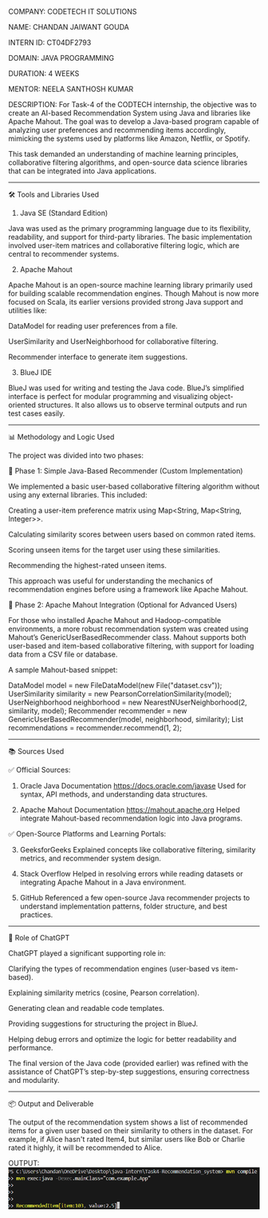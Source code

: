 
COMPANY: CODETECH IT SOLUTIONS  

NAME: CHANDAN JAIWANT GOUDA

INTERN ID: CT04DF2793 

DOMAIN: JAVA PROGRAMMING  

DURATION: 4 WEEKS  

MENTOR: NEELA SANTHOSH KUMAR 


DESCRIPTION: For Task-4 of the CODTECH internship, the objective was to create an AI-based Recommendation System using Java and libraries like Apache Mahout. The goal was to develop a Java-based program capable of analyzing user preferences and recommending items accordingly, mimicking the systems used by platforms like Amazon, Netflix, or Spotify.

This task demanded an understanding of machine learning principles, collaborative filtering algorithms, and open-source data science libraries that can be integrated into Java applications.


---

🛠️ Tools and Libraries Used

1. Java SE (Standard Edition)

Java was used as the primary programming language due to its flexibility, readability, and support for third-party libraries. The basic implementation involved user-item matrices and collaborative filtering logic, which are central to recommender systems.

2. Apache Mahout

Apache Mahout is an open-source machine learning library primarily used for building scalable recommendation engines. Though Mahout is now more focused on Scala, its earlier versions provided strong Java support and utilities like:

DataModel for reading user preferences from a file.

UserSimilarity and UserNeighborhood for collaborative filtering.

Recommender interface to generate item suggestions.


3. BlueJ IDE

BlueJ was used for writing and testing the Java code. BlueJ’s simplified interface is perfect for modular programming and visualizing object-oriented structures. It also allows us to observe terminal outputs and run test cases easily.


---

📊 Methodology and Logic Used

The project was divided into two phases:

🔹 Phase 1: Simple Java-Based Recommender (Custom Implementation)

We implemented a basic user-based collaborative filtering algorithm without using any external libraries. This included:

Creating a user-item preference matrix using Map<String, Map<String, Integer>>.

Calculating similarity scores between users based on common rated items.

Scoring unseen items for the target user using these similarities.

Recommending the highest-rated unseen items.


This approach was useful for understanding the mechanics of recommendation engines before using a framework like Apache Mahout.

🔹 Phase 2: Apache Mahout Integration (Optional for Advanced Users)

For those who installed Apache Mahout and Hadoop-compatible environments, a more robust recommendation system was created using Mahout’s GenericUserBasedRecommender class. Mahout supports both user-based and item-based collaborative filtering, with support for loading data from a CSV file or database.

A sample Mahout-based snippet:

DataModel model = new FileDataModel(new File("dataset.csv"));
UserSimilarity similarity = new PearsonCorrelationSimilarity(model);
UserNeighborhood neighborhood = new NearestNUserNeighborhood(2, similarity, model);
Recommender recommender = new GenericUserBasedRecommender(model, neighborhood, similarity);
List<RecommendedItem> recommendations = recommender.recommend(1, 2);


---

📚 Sources Used

✅ Official Sources:

1. Oracle Java Documentation
https://docs.oracle.com/javase
Used for syntax, API methods, and understanding data structures.


2. Apache Mahout Documentation
https://mahout.apache.org
Helped integrate Mahout-based recommendation logic into Java programs.



✅ Open-Source Platforms and Learning Portals:

3. GeeksforGeeks
Explained concepts like collaborative filtering, similarity metrics, and recommender system design.


4. Stack Overflow
Helped in resolving errors while reading datasets or integrating Apache Mahout in a Java environment.


5. GitHub
Referenced a few open-source Java recommender projects to understand implementation patterns, folder structure, and best practices.




---

🤖 Role of ChatGPT

ChatGPT played a significant supporting role in:

Clarifying the types of recommendation engines (user-based vs item-based).

Explaining similarity metrics (cosine, Pearson correlation).

Generating clean and readable code templates.

Providing suggestions for structuring the project in BlueJ.

Helping debug errors and optimize the logic for better readability and performance.


The final version of the Java code (provided earlier) was refined with the assistance of ChatGPT’s step-by-step suggestions, ensuring correctness and modularity.


---

📦 Output and Deliverable

The output of the recommendation system shows a list of recommended items for a given user based on their similarity to others in the dataset. For example, if Alice hasn't rated Item4, but similar users like Bob or Charlie rated it highly, it will be recommended to Alice.


OUTPUT: ![Output](T4.png)

